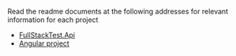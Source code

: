 Read the readme documents at the following addresses for relevant information for each project
- [FullStackTest.Api](https://github.com/ccalinescu/FullStackTest/tree/master/FullStackTest.Api)
- [Angular project](https://github.com/ccalinescu/FullStackTest/tree/master/FullStackTest.UI/fullstacktest-ui)
